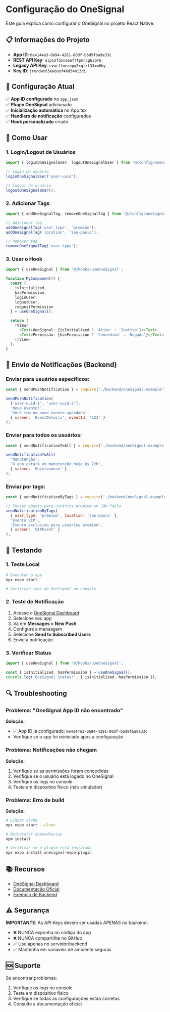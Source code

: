 # Configuração do OneSignal

Este guia explica como configurar o OneSignal no projeto React Native.

## 📋 Informações do Projeto

- **App ID**: `0e4144a3-0a94-4281-80df-b6d9fba9a33c`
- **REST API Key**: `alpn2fdzceauf7tpmn5g6spr6`
- **Legacy API Key**: `cvwrffoeaepq5xqlzf33xm6ky`
- **Key ID**: `jrundwt65ewouxf46d34mi3di`

## 🚀 Configuração Atual

✅ **App ID configurado** no `app.json`  
✅ **Plugin OneSignal** adicionado  
✅ **Inicialização automática** no App.tsx  
✅ **Handlers de notificação** configurados  
✅ **Hook personalizado** criado  

## 🔧 Como Usar

### 1. Login/Logout de Usuários

```typescript
import { loginOneSignalUser, logoutOneSignalUser } from '@/config/oneSignal';

// Login do usuário
loginOneSignalUser('user-uuid');

// Logout do usuário
logoutOneSignalUser();
```

### 2. Adicionar Tags

```typescript
import { addOneSignalTag, removeOneSignalTag } from '@/config/oneSignal';

// Adicionar tag
addOneSignalTag('user_type', 'premium');
addOneSignalTag('location', 'sao-paulo');

// Remover tag
removeOneSignalTag('user_type');
```

### 3. Usar o Hook

```typescript
import { useOneSignal } from '@/hooks/useOneSignal';

function MyComponent() {
  const { 
    isInitialized, 
    hasPermission, 
    loginUser, 
    logoutUser,
    requestPermission 
  } = useOneSignal();

  return (
    <View>
      <Text>OneSignal: {isInitialized ? 'Ativo' : 'Inativo'}</Text>
      <Text>Permissão: {hasPermission ? 'Concedida' : 'Negada'}</Text>
    </View>
  );
}
```

## 📱 Envio de Notificações (Backend)

### Enviar para usuários específicos:

```javascript
const { sendPushNotification } = require('./backend/oneSignal-example');

sendPushNotification(
  ['user-uuid-1', 'user-uuid-2'], 
  'Novo evento!', 
  'Você tem um novo evento agendado',
  { screen: 'EventDetails', eventId: '123' }
);
```

### Enviar para todos os usuários:

```javascript
const { sendNotificationToAll } = require('./backend/oneSignal-example');

sendNotificationToAll(
  'Manutenção', 
  'O app estará em manutenção hoje às 22h',
  { screen: 'Maintenance' }
);
```

### Enviar por tags:

```javascript
const { sendNotificationByTags } = require('./backend/oneSignal-example');

// Enviar apenas para usuários premium em São Paulo
sendNotificationByTags(
  { user_type: 'premium', location: 'sao-paulo' },
  'Evento VIP', 
  'Evento exclusivo para usuários premium',
  { screen: 'VIPEvent' }
);
```

## 🧪 Testando

### 1. Teste Local

```bash
# Executar o app
npx expo start

# Verificar logs do OneSignal no console
```

### 2. Teste de Notificação

1. Acesse o [OneSignal Dashboard](https://app.onesignal.com)
2. Selecione seu app
3. Vá em **Messages > New Push**
4. Configure a mensagem
5. Selecione **Send to Subscribed Users**
6. Envie a notificação

### 3. Verificar Status

```typescript
import { useOneSignal } from '@/hooks/useOneSignal';

const { isInitialized, hasPermission } = useOneSignal();
console.log('OneSignal Status:', { isInitialized, hasPermission });
```

## 🔍 Troubleshooting

### Problema: "OneSignal App ID não encontrado"

**Solução:**
- ✅ App ID já configurado: `0e4144a3-0a94-4281-80df-b6d9fba9a33c`
- Verifique se o app foi reiniciado após a configuração

### Problema: Notificações não chegam

**Solução:**
1. Verifique se as permissões foram concedidas
2. Verifique se o usuário está logado no OneSignal
3. Verifique os logs no console
4. Teste em dispositivo físico (não simulador)

### Problema: Erro de build

**Solução:**
```bash
# Limpar cache
npx expo start --clear

# Reinstalar dependências
npm install

# Verificar se o plugin está instalado
npx expo install onesignal-expo-plugin
```

## 📚 Recursos

- [OneSignal Dashboard](https://app.onesignal.com)
- [Documentação Oficial](https://documentation.onesignal.com/)
- [Exemplo de Backend](./backend/oneSignal-example.js)

## ⚠️ Segurança

**IMPORTANTE**: As API Keys devem ser usadas APENAS no backend:
- ❌ NUNCA exponha no código do app
- ❌ NUNCA compartilhe no GitHub
- ✅ Use apenas no servidor/backend
- ✅ Mantenha em variáveis de ambiente seguras

## 🆘 Suporte

Se encontrar problemas:
1. Verifique os logs no console
2. Teste em dispositivo físico
3. Verifique se todas as configurações estão corretas
4. Consulte a documentação oficial 